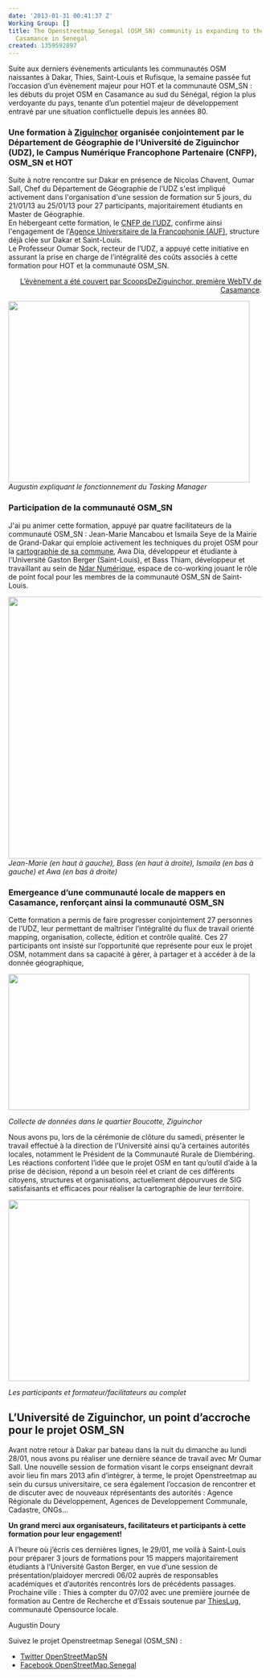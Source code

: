 ```yaml
---
date: '2013-01-31 00:41:37 Z'
Working Group: []
title: The Openstreetmap_Senegal (OSM_SN) community is expanding to the region of
  Casamance in Senegal
created: 1359592897
---
```

<p>Suite aux derniers évènements articulants les communautés OSM naissantes à Dakar, Thies, Saint-Louis et Rufisque, la semaine passée fut l’occasion d’un évènement majeur pour HOT et la communauté OSM_SN : les débuts du projet OSM en Casamance au sud du Sénégal, région la plus verdoyante du pays, tenante d’un potentiel majeur de développement entravé par une situation conflictuelle depuis les années 80. <!--break--></p>
<h3>Une formation à <a href="http://www.openstreetmap.org/?lat=12.5661&amp;lon=-16.2695&amp;zoom=14&amp;layers=M"> Ziguinchor</a> organisée conjointement par le Département de Géographie de l’Université de Ziguinchor (UDZ), le Campus Numérique Francophone Partenaire (CNFP), OSM_SN et HOT</h3>
<p>Suite à notre rencontre sur Dakar en présence de Nicolas Chavent, Oumar Sall, Chef du Département de Géographie de l’UDZ s'est impliqué activement dans l'organisation d'une session de formation sur 5 jours, du 21/01/13 au 25/01/13 pour 27 participants, majoritairement étudiants en Master de Géographie. <br>En hébergeant cette formation, le <a href="http://www.facebook.com/pages/Le-Campus-Num%C3%A9rique-Francophone-Partenaire-de-lUniversit%C3%A9-de-Ziguinchor/240116966118054"> CNFP de l’UDZ</a>, confirme ainsi l'engagement de l'<a href="http://hot.ifrik.org/node/%E2%80%9Dhttp://www.auf.org/%E2%80%9C">Agence Universitaire de la Francophonie (AUF)</a>, structure déjà clée sur Dakar et Saint-Louis. <br>Le Professeur Oumar Sock, recteur de l’UDZ, a appuyé cette initiative en assurant la prise en charge de l’intégralité des coûts associés à cette formation pour HOT et la communauté OSM_SN.</p>
<p style="text-align: right;"><a href="http://www.scoopsdeziguinchor.com/article.php?id=2163&amp;&amp;id_rubrique=2">L’évènement a été couvert par ScoopsDeZiguinchor, première WebTV de Casamance</a>.</p>
<p><img class="image-large" src="/sites/default/files/styles/large/public/image1_0.JPG?itok=nceHig8W" alt="" width="480" height="360"><br><em>Augustin expliquant le fonctionnement du Tasking Manager</em></p>
<h3>Participation de la communauté OSM_SN</h3>
<p>J'ai pu animer cette formation, appuyé par quatre facilitateurs de la communauté OSM_SN : Jean-Marie Mancabou et Ismaila Seye de la Mairie de Grand-Dakar qui emploie activement les techniques du projet OSM pour la <a href="http://www.openstreetmap.org/?lat=14.70517&amp;lon=-17.45191&amp;zoom=16&amp;layers=M">cartographie de sa commune</a>, Awa Dia, développeur et étudiante à l'Université Gaston Berger (Saint-Louis), et Bass Thiam, développeur et travaillant au sein de <a href="http://ndarnumerique.com/">Ndar Numérique</a>, espace de co-working jouant le rôle de point focal pour les membres de la communauté OSM_SN de Saint-Louis.</p>
<p><em> <img src="/sites/default/files/image2_0.JPG" alt="" width="693" height="520"></em><em>Jean-Marie (en haut à gauche), Bass (en haut à droite), Ismaila (en bas à gauche) et Awa (en bas à droite) </em></p>
<h3>Emergeance d’une communauté locale de mappers en Casamance, renforçant ainsi la communauté OSM_SN</h3>
<p>Cette formation a permis de faire progresser conjointement 27 personnes de l’UDZ, leur permettant de maîtriser l’intégralité du flux de travail orienté mapping, organisation, collecte, édition et contrôle qualité. Ces 27 participants ont insisté sur l’opportunité que représente pour eux le projet OSM, notamment dans sa capacité à gérer, à partager et à accéder à de la donnée géographique,</p>
<p><img class="image-large" src="/sites/default/files/styles/large/public/image3_0.JPG?itok=kors33vC" alt="" width="480" height="270"></p>
<p><em>Collecte de données dans le quartier Boucotte, Ziguinchor</em></p>
<p>Nous avons pu, lors de la cérémonie de clôture du samedi, présenter le travail effectué à la direction de l'Université ainsi qu'à certaines autorités locales, notamment le Président de la Communauté Rurale de Diembéring. Les réactions confortent l’idée que le projet OSM en tant qu’outil d’aide à la prise de décision, répond a un besoin réel et criant de ces différents citoyens, structures et organisations, actuellement dépourvues de SIG satisfaisants et efficaces pour réaliser la cartographie de leur territoire.</p>
<p><em><img class="image-large" src="/sites/default/files/styles/large/public/image4_1.JPG?itok=HKhN0toj" alt="" width="480" height="360"></em></p>
<p><em>Les participants et formateur/facilitateurs au complet</em></p>
<h2>L’Université de Ziguinchor, un point d’accroche pour le projet OSM_SN</h2>
<p>Avant notre retour à Dakar par bateau dans la nuit du dimanche au lundi 28/01, nous avons pu réaliser une dernière séance de travail avec Mr Oumar Sall. Une nouvelle session de formation visant le corps enseignant devrait avoir lieu fin mars 2013 afin d’intégrer, à terme, le projet Openstreetmap au sein du cursus universitaire, ce sera également l’occasion de rencontrer et de discuter avec de nouveaux réprésentants des autorités : Agence Régionale du Développement, Agences de Developpement Communale, Cadastre, ONGs...</p>
<p><strong>Un grand merci aux organisateurs, facilitateurs et participants à cette formation pour leur engagement! </strong></p>
<p>A l’heure où j’écris ces dernières lignes, le 29/01, me voilà à Saint-Louis pour préparer 3 jours de formations pour 15 mappers majoritairement étudiants à l’Université Gaston Berger, en vue d’une session de présentation/plaidoyer mercredi 06/02 auprès de responsables académiques et d’autorités rencontrés lors de précédents passages. Prochaine ville : Thies à compter du 07/02 avec une première journée de formation au Centre de Recherche et d’Essais soutenue par <a href="https://www.facebook.com/Thieslug">ThiesLug</a>, communauté Opensource locale.</p>
<p>Augustin Doury</p>
<p>Suivez le projet Openstreetmap Senegal (OSM_SN) :</p>
<ul>
<li><a href="https://twitter.com/OpenStreetMapSn">Twitter OpenStreetMapSN</a></li>
<li><a href="https://www.facebook.com/OpenStreetMap.Senegal">Facebook OpenStreetMap.Senegal</a></li>
</ul>
